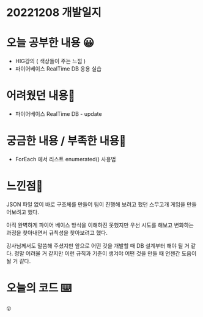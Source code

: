 # 20221208 개발일지

# 오늘 공부한 내용 😀

- HIG강의 ( 색상들이 주는 느낌 )
- 파이어베이스 RealTime DB 응용 실습

# 어려웠던 내용🤯

- 파이어베이스 RealTime DB - update

# 궁금한 내용 / 부족한 내용🤔

- ForEach 에서 리스트 enumerated() 사용법

# 느낀점🤨

JSON 파일 없이 바로 구조체를 만들어 팀이 진행해 보려고 했던 스무고개 게임을 만들어보려고 했다.

아직 완벽하게 파이어 베이스 방식을 이해하진 못했지만 우선 시도를 해보고 변화하는 과정을 찾아내면서 규칙성을 찾아보려고 했다.

강사님께서도 말씀해 주셨지만 앞으로 어떤 것을 개발할 때 DB 설계부터 해야 될 거 같다. 정말 어려울 거 같지만 이런 규칙과 기준이 생겨야 어떤 것을 만들 때 언젠간 도움이 될 거 같다.

# 오늘의 코드 ⌨️

```swift
😲
```